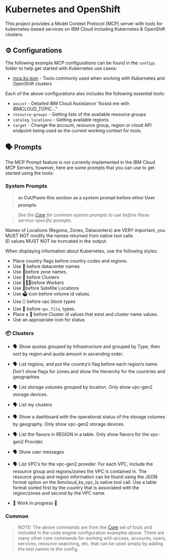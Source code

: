 # Kubernetes and OpenShift

This project provides a Model Context Protocol (MCP) server with tools for kubernetes-based services on IBM Cloud including Kubernetes & OpenShift clusters.

## ⚙️ Configurations

The following example MCP configurations can be found in the `configs` folder to help get started with Kubernetes use cases:

- [mcp.ks.json](https://github.com/IBM-Cloud/ibmcloud-mcp-server/blob/main/src/kubernetes/configs/mcp.ks.json) - Tools commonly used when working with Kubernetes and OpenShift clusters

Each of the above configurations also includes the following essential tools:

- `assist` - Detailed IBM Cloud Assistance "Assist me with IBMCLOUD_TOPIC..."
- `resource-groups` - Getting lists of the available resource groups
- `catalog_locations` - Getting available regions
- `target` - Change the account, resource group, region or cloud API endpoint being used as the current working context for tools.

## 🗣️ Prompts

The MCP Prompt feature is not currently implemented in the IBM Cloud MCP Servers, however, here are some prompts that you can 
use to get started using the tools:

### System Prompts

> **✂️ Cut/Paste this section as a system prompt before other User prompts**

> _See the [Core](https://github.com/IBM-Cloud/ibmcloud-mcp-server/blob/main/src/core/README.md) for common system prompts to use before these service-specific prompts._

Names of Locations (Regions, Zones, Datacenters) are VERY important, you MUST NOT modify the names returned from native tool calls.  
ID values MUST NOT be truncated in the output.  

When displaying information about Kubernetes, use the following styles:

- Place country flags before country codes and regions.  
- Use 🏢 before datacenter names
- Use 📍before zone names.
- Use 💠 before Clusters
- Use 👷🏻‍♂️before Workers
- Use 📡before Satellite Locations
- Use 🗳️ icon before volume id values. 
- Use 🗄️ before vpc.block types
- Use 📁 before `vpc.file`, types. 
- Place a 💠 before Cluster id values that exist and cluster name values. 
- Use an appropriate icon for status

### 📦 Clusters

- 🗣️ Show quotas grouped by Infrastructure and grouped by Type, then sort by region.and quota amount in ascending order.  
- 🗣️ List regions, and put the country’s flag before each region’s name. Don’t show flags for zones.and show the hierarchy for the countries and geographies.
- 🗣️ List storage volumes grouped by location. Only show vpc-gen2 storage devices.
- 🗣️ List my clusters
- 🗣️ Show a dashboard with the operational status of the storage volumes by geography.  Only show vpc-gen2 storage devices.
- 🗣️ List the flavors in REGION in a table. Only show flavors for the vpc-gen2 Provider.
- 🗣️ Show user messages
- 🗣️ List VPC’s for the vpc-gen2 provider. For each VPC, include the resource group and regions/zones the VPC is contained in. The resource group and region information can be found using the JSON format option on the ibmcloud_ks_vpc_ls native tool call.  Use a table format sorted first by the country that is associated with the region/zones and second by the VPC name. 

- 🚧 Work in progress 🚧

### Common

> NOTE: The above commands are from the [Core](https://github.com/IBM-Cloud/ibmcloud-mcp-server/blob/main/src/core/README.md) set of tools and included in the code engine configuration examples above.  There are many other core commands for working with access, accounts, users, services, resource searching, etc. that can be used simply by adding the tool names to the config.

